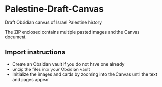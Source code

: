 # Palestine-Draft-Canvas
Draft Obsidian canvas of Israel Palestine history

The ZIP enclosed contains multiple pasted images and the Canvas document.

## Import instructions

- Create an Obsidian vault if you do not have one already
- unzip the files into your Obsidian vault
- Initialize the images and cards by zooming into the Canvas until the text and pages appear
